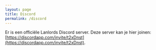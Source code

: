 ```yaml
---
layout: page
title: Discord
permalink: /discord
---
```


Er is een officiële Lanlords Discord server. Deze server kan je hier joinen: [https://discordapp.com/invite/t2xDnst](https://discordapp.com/invite/t2xDnst).
